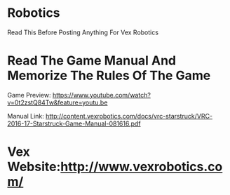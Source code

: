 # Robotics

Read This Before Posting Anything For Vex Robotics

Read The Game Manual And Memorize The Rules Of The Game
=================================================================================================================
Game Preview: https://www.youtube.com/watch?v=0t2zstQ84Tw&feature=youtu.be

Manual Link: http://content.vexrobotics.com/docs/vrc-starstruck/VRC-2016-17-Starstruck-Game-Manual-081616.pdf

Vex Website:http://www.vexrobotics.com/
==================================================================================================================
